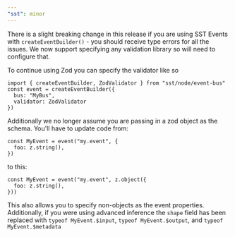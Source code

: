 ```yaml
---
"sst": minor
---
```


There is a slight breaking change in this release if you are using SST Events with `createEventBuilder()` - you should receive type errors for all the issues. We now support specifying any validation library so will need to configure that.

To continue using Zod you can specify the validator like so

```
import { createEventBuilder, ZodValidator } from "sst/node/event-bus"
const event = createEventBuilder({
  bus: "MyBus",
  validator: ZodValidator
})
```

Additionally we no longer assume you are passing in a zod object as the schema.
You'll have to update code from:

```
const MyEvent = event("my.event", {
  foo: z.string(),
})
```

to this:

```
const MyEvent = event("my.event", z.object({
  foo: z.string(),
}))
```

This also allows you to specify non-objects as the event properties. Additionally, if you were using advanced inference the `shape` field has been replaced with `typeof MyEvent.$input`, `typeof MyEvent.$output`, and `typeof MyEvent.$metadata`
